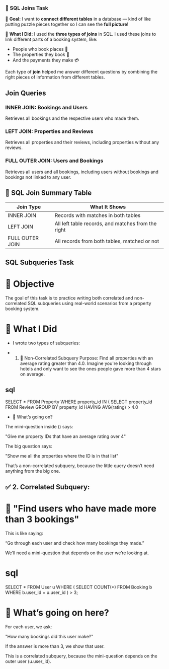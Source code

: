 ### 🧩 SQL Joins Task 

📌 **Goal:**
I want to **connect different tables** in a database — kind of like putting puzzle pieces together so I can see the **full picture**!

🧠 **What I Did:**
I used the **three types of joins** in SQL. I used these joins to link different parts of a booking system, like:

* People who book places 🧍
* The properties they book 🏡
* And the payments they make 💳

Each type of **join** helped me answer different questions by combining the right pieces of information from different tables.

## Join Queries

### INNER JOIN: Bookings and Users
Retrieves all bookings and the respective users who made them.

### LEFT JOIN: Properties and Reviews
Retrieves all properties and their reviews, including properties without any reviews.

### FULL OUTER JOIN: Users and Bookings
Retrieves all users and all bookings, including users without bookings and bookings not linked to any user.

## 🔗 SQL Join Summary Table

| Join Type        | What It Shows                                           |
|------------------|---------------------------------------------------------|
| INNER JOIN       | Records with matches in both tables                     |
| LEFT JOIN        | All left table records, and matches from the right      |
| FULL OUTER JOIN  | All records from both tables, matched or not            |



##  SQL Subqueries Task

# 📌 Objective

The goal of this task is to practice writing both correlated and non-correlated SQL subqueries using real-world scenarios from a property booking system.

# 🧠 What I Did
  * I wrote two types of subqueries:

* 1. 🔄 Non-Correlated Subquery
Purpose: Find all properties with an average rating greater than 4.0.
Imagine you're looking through hotels and only want to see the ones people gave more than 4 stars on average.

## sql
SELECT * 
FROM Property
WHERE property_id IN (
    SELECT property_id
    FROM Review
    GROUP BY property_id
    HAVING AVG(rating) > 4.0

* 🧾 What’s going on?

The mini-question inside () says:

"Give me property IDs that have an average rating over 4"

The big question says:

"Show me all the properties where the ID is in that list"

That’s a non-correlated subquery, because the little query doesn’t need anything from the big one.


## ✅ 2. Correlated Subquery:

# 🧠 "Find users who have made more than 3 bookings"
This is like saying:

“Go through each user and check how many bookings they made.”

We’ll need a mini-question that depends on the user we’re looking at.

# sql
SELECT * 
FROM User u
WHERE (
    SELECT COUNT(*) 
    FROM Booking b 
    WHERE b.user_id = u.user_id
) > 3;

# 🧾 What’s going on here?

For each user, we ask:

"How many bookings did this user make?"

If the answer is more than 3, we show that user.

This is a correlated subquery, because the mini-question depends on the outer user (u.user_id).

